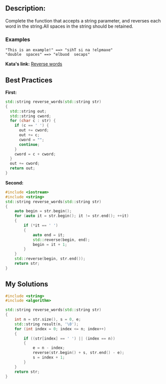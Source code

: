 ## Description:

Complete the function that accepts a string parameter, and reverses each word in the string.All spaces in the string should be retained.

### Examples

    "This is an example!" ==> "sihT si na !elpmaxe"
    "double  spaces" ==> "elbuod  secaps"

**Kata's link:** [Reverse words](https://www.codewars.com/kata/5259b20d6021e9e14c0010d4/cpp)

## Best Practices

**First:**
```cpp
std::string reverse_words(std::string str)
{
  std::string out;
  std::string cword;
  for (char c : str) {
    if (c == ' ') {
      out += cword;
      out += c;
      cword = "";
      continue;
    }
    cword = c + cword;
  }
  out += cword;
  return out;
}
```

**Second:**
```cpp
#include <iostream>
#include <string>
std::string reverse_words(std::string str)
{
    auto begin = str.begin();
    for (auto it = str.begin(); it != str.end(); ++it)
    {
        if (*it == ' ')
        {
            auto end = it;
            std::reverse(begin, end);
            begin = it + 1;
        }
    }
    std::reverse(begin, str.end());
    return str;
}
```

## My Solutions
```cpp
#include <string>
#include <algorithm>

std::string reverse_words(std::string str)
{
    int n = str.size(), s = 0, e;
    std::string result(n, '\0');
    for (int index = 0; index <= n; index++)
    {
        if ((str[index] == ' ') || (index == n))
        {
            e = n - index;
            reverse(str.begin() + s, str.end() - e);
            s = index + 1;
        }
    }
    return str;
}
```